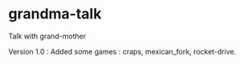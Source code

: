 # grandma-talk
Talk with grand-mother



Version 1.0 : Added some games : craps, mexican_fork, rocket-drive.

